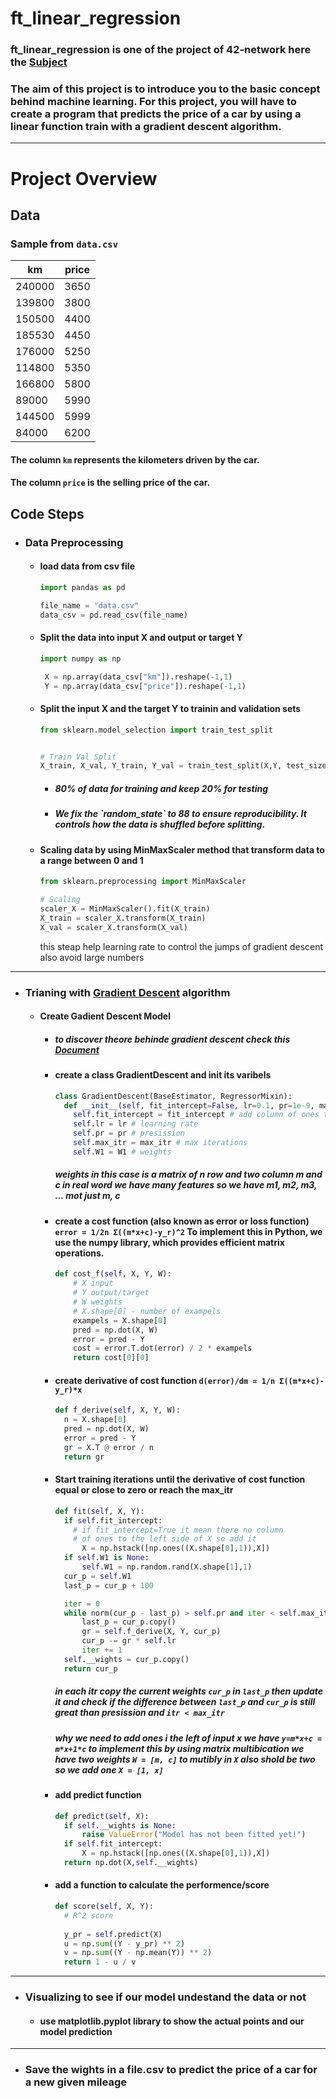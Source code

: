 <h1>ft_linear_regression</h1>

<h3>ft_linear_regression is one of the project of 42-network here the <a href='https://cdn.intra.42.fr/pdf/pdf/102546/en.subject.pdf'>Subject</a></h3>

<h3>The aim of this project is to introduce you to the basic concept behind machine learning.
For this project, you will have to create a program that predicts the price of a car by
using a linear function train with a gradient descent algorithm.</h3>

---

<h1>Project Overview</h1>

<h2>Data</h2>

### Sample from `data.csv`

| km     | price |
|--------|-------|
| 240000 | 3650  |
| 139800 | 3800  |
| 150500 | 4400  |
| 185530 | 4450  |
| 176000 | 5250  |
| 114800 | 5350  |
| 166800 | 5800  |
| 89000  | 5990  |
| 144500 | 5999  |
| 84000  | 6200  |

#### The column `km` represents the kilometers driven by the car.  
#### The column `price` is the selling price of the car.


<h2>Code Steps</h2>

- ### Data Preprocessing

  - #### load data from csv file
    ```python
    import pandas as pd

    file_name = "data.csv"
    data_csv = pd.read_csv(file_name)
    ```
  - #### Split the data into input X and output or target Y
    ```python
    import numpy as np

     X = np.array(data_csv["km"]).reshape(-1,1)
     Y = np.array(data_csv["price"]).reshape(-1,1)
    ```
  - #### Split the input X and the target Y to trainin and validation sets
    ```python
    from sklearn.model_selection import train_test_split


    # Train Val Split
    X_train, X_val, Y_train, Y_val = train_test_split(X,Y, test_size=0.2, random_state=88)

    ```
    - <h5>80% of data for training and keep 20% for testing</h5>
    - <h5>We fix the `random_state` to 88 to ensure reproducibility. It controls how the data is shuffled before splitting.</h5>


  - #### Scaling data by using MinMaxScaler method that transform data to a range between 0 and 1
    ```python
    from sklearn.preprocessing import MinMaxScaler
    
    # Scaling
    scaler_X = MinMaxScaler().fit(X_train)
    X_train = scaler_X.transform(X_train)
    X_val = scaler_X.transform(X_val)
    ```
    this steap help learning rate to control the jumps of gradient descent also avoid large numbers

---

- ### Trianing with <a href=''>Gradient Descent</a> algorithm</h4>
  - #### Create Gadient Descent Model
    - ##### to discover theore behinde gradient descent check this [Document](../README.md)
    - #### create a class GradientDescent and init its varibels 
      ```python
      class GradientDescent(BaseEstimator, RegressorMixin):
        def __init__(self, fit_intercept=False, lr=0.1, pr=1e-9, max_itr=10000, W1=None):
          self.fit_intercept = fit_intercept # add column of ones to input X or not
          self.lr = lr # learning rate
          self.pr = pr # presission
          self.max_itr = max_itr # max iterations
          self.W1 = W1 # weights
      ```
      ##### weights in this case is a matrix of n row and two column m and c in real word we have many features so we have m1, m2, m3, ... mot just m, c
    - #### create a cost function (also known as error  or loss function) `error = 1/2n Σ((m*x+c)-y_r)^2` To implement this in Python, we use the numpy library, which provides efficient matrix operations.
      ```python
      def cost_f(self, X, Y, W):
          # X input
          # Y output/target
          # W weights
          # X.shape[0] - number of exampels
          exampels = X.shape[0]
          pred = np.dot(X, W)
          error = pred - Y
          cost = error.T.dot(error) / 2 * exampels
          return cost[0][0]

      ```
    - #### create derivative of cost function `d(error)/dm = 1/n Σ((m*x+c)-y_r)*x`
      ```python
      def f_derive(self, X, Y, W):
        n = X.shape[0]
        pred = np.dot(X, W)
        error = pred - Y
        gr = X.T @ error / n
        return gr
      ```
    - #### Start training iterations until the derivative of cost function equal or close to zero or reach the max_itr
      ```python
      def fit(self, X, Y):
        if self.fit_intercept: 
          # if fit_intercept=True it mean there no column
          # of ones to the left side of X so add it
            X = np.hstack([np.ones((X.shape[0],1)),X])
        if self.W1 is None:
            self.W1 = np.random.rand(X.shape[1],1)
        cur_p = self.W1
        last_p = cur_p + 100

        iter = 0
        while norm(cur_p - last_p) > self.pr and iter < self.max_itr:
            last_p = cur_p.copy()
            gr = self.f_derive(X, Y, cur_p)
            cur_p -= gr * self.lr
            iter += 1
        self.__wights = cur_p.copy()
        return cur_p
      ```
      ##### in each itr copy the current weights `cur_p` in `last_p` then update it and check if the difference between `last_p` and `cur_p` is still great than presission and `itr < max_itr`
      ##### why we need to add ones i the left of input x we have `y=m*x+c = m*x+1*c` to implement this by using matrix multibication we have two weights `W = [m, c]` to mutibly in `X` also shold be two so we add one `X = [1, x]`
    - #### add predict function
      ```python
      def predict(self, X):
        if self.__wights is None:
            raise ValueError("Model has not been fitted yet!")
        if self.fit_intercept:
            X = np.hstack([np.ones((X.shape[0],1)),X])
        return np.dot(X,self.__wights)
      ```
    - #### add a function to calculate the performence/score
      ```python
      def score(self, X, Y):
        # R^2 score
        
        y_pr = self.predict(X)
        u = np.sum((Y - y_pr) ** 2)
        v = np.sum((Y - np.mean(Y)) ** 2)
        return 1 - u / v
      ```
---
- ### Visualizing to see if our model undestand the data or not</h4>

  - #### use matplotlib.pyplot library to show the actual points and our model prediction</h5>


---
- ### Save the wights in a file.csv to predict the price of a car for a new given mileage</h4>

